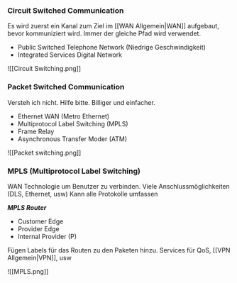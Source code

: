 
### Circuit Switched Communication
Es wird zuerst ein Kanal zum Ziel im [[WAN Allgemein|WAN]] aufgebaut, bevor kommuniziert wird. Immer der gleiche Pfad wird verwendet.
- Public Switched Telephone Network (Niedrige Geschwindigkeit)
- Integrated Services Digital Network

![[Circuit Switching.png]]

### Packet Switched Communication
Versteh ich nicht. Hilfe bitte.
Billiger und einfacher. 
- Ethernet WAN (Metro Ethernet)
- Multiprotocol Label Switching (MPLS)
- Frame Relay
- Asynchronous Transfer Moder (ATM)

![[Packet switching.png]]

### MPLS (Multiprotocol Label Switching)
WAN Technologie um Benutzer zu verbinden.
Viele Anschlussmöglichkeiten (DLS, Ethernet, usw)
Kann alle Protokolle umfassen

***MPLS Router***
- Customer Edge
- Provider Edge
- Internal Provider (P)

Fügen Labels für das Routen zu den Paketen hinzu.
Services für QoS, [[VPN Allgemein|VPN]], usw

![[MPLS.png]]

